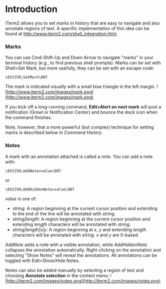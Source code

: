 # Introduction #

iTerm2 allows you to set marks in history that are easy to navigate and also annotate regions of text. A specific implementation of this idea can be found at http://www.iterm2.com/shell_integration.html.

### Marks ###
You can use Cmd-Shift-Up and Down Arrow to navigate "marks" in your terminal history (e.g., to find previous shell prompts).  Marks can be set with Shell>Set Mark, but more usefully, they can be set with an escape code:

` \033]50;SetMark\007 `

The mark is indicated visually with a small blue triangle in the left margin.
![http://www.iterm2.com/images/mark.png](http://www.iterm2.com/images/mark.png)

If you kick off a long-running command, **Edit>Alert on next mark** will post a notification (Growl or Notification Center) and bounce the dock icon when the command finishes.

Note, however, that a more powerful (but complex) technique for setting marks is described below in _Command History_.

### Notes ###
A mark with an annotation attached is called a note. You can add a note with:

` \033]50;AddNote=value\007 `

or

` \033]50;AddHiddenNote=value\007 `

_value_ is one of:
  * _string_: A region beginning at the current cursor position and extending to the end of the line will be annotated with _string_.
  * _string|length_: A region beginning at the current cursor position and extending _length_ characters will be annotated with _string_.
  * _string|length|x|y_: A region beginning at _x_, _y_ and extending _length_ characters will be annotated with _string_. _x_ and _y_ are 0-based.

_AddNote_ adds a note with a visible annotation, while _AddHiddenNote_ collapses the annotation automatically. Right-clicking on the annotation and selecting "Show Notes" will reveal the annotations. All annotations can be toggled with Edit>Show/Hide Notes.

Notes can also be added manually by selecting a region of text and choosing **Annotate selection** in the context menu:
![http://iterm2.com/images/notes.png](http://iterm2.com/images/notes.png)